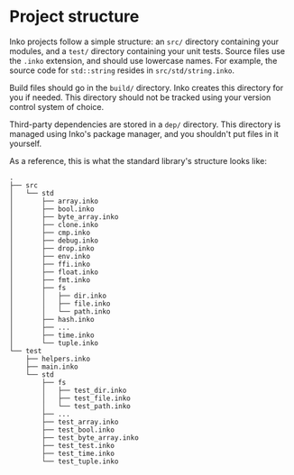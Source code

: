 # Project structure

Inko projects follow a simple structure: an `src/` directory containing your
modules, and a `test/` directory containing your unit tests. Source files use
the `.inko` extension, and should use lowercase names. For example, the source
code for `std::string` resides in `src/std/string.inko`.

Build files should go in the `build/` directory. Inko creates this directory for
you if needed. This directory should not be tracked using your version control
system of choice.

Third-party dependencies are stored in a `dep/` directory. This directory is
managed using Inko's package manager, and you shouldn't put files in it
yourself.

As a reference, this is what the standard library's structure looks like:

```
.
├── src
│   └── std
│       ├── array.inko
│       ├── bool.inko
│       ├── byte_array.inko
│       ├── clone.inko
│       ├── cmp.inko
│       ├── debug.inko
│       ├── drop.inko
│       ├── env.inko
│       ├── ffi.inko
│       ├── float.inko
│       ├── fmt.inko
│       ├── fs
│       │   ├── dir.inko
│       │   ├── file.inko
│       │   └── path.inko
│       ├── hash.inko
│       ├── ...
│       ├── time.inko
│       └── tuple.inko
└── test
    ├── helpers.inko
    ├── main.inko
    └── std
        ├── fs
        │   ├── test_dir.inko
        │   ├── test_file.inko
        │   └── test_path.inko
        ├── ...
        ├── test_array.inko
        ├── test_bool.inko
        ├── test_byte_array.inko
        ├── test_test.inko
        ├── test_time.inko
        └── test_tuple.inko
```
